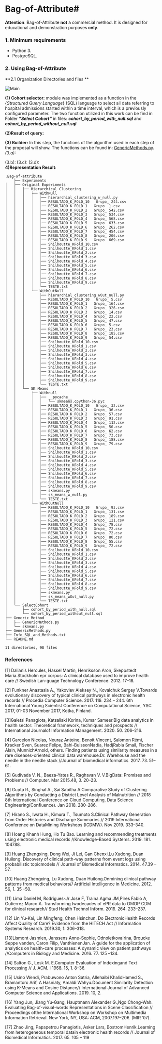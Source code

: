 # Bag-of-Attribute#

**Attention**: Bag-of-Attribute **not** a commercial method. It is designed for educational and demonstration purposes **only**.


### 1. Minimum requirements ###

* Python 3.
* PostgreSQL.


### 2. Using Bag-of-Attribute ###

**2.1 Organization Directories and files **

 ![Main](./workflow_BoA.png)

**(1) Cohort selector:** module was implemented as a function in the {*Structured Query Language*} (SQL) language to select all data referring to hospital admissions started within a time interval, which is a previously configured parameter. The two function utilized in this work can be find in Folder ***"Select Cohort"*** in files: ***cohort_by_period_with_null.sql*** and ***cohort_by_period_without_null.sql***


**(2)Result of query:**


**(3) Builder:** In this step, the functions of the algorithm used in each step of the proposal will show. The functions can be found in: [GenericMethods.py](https://github.com/JuniorClementino/Bag-of--attribute/blob/master/GenericMethods.py).
  *(3.a):*

  (3.b):
  (3.c):
  (3.d):  
**4)Representation Result:**



```
.Bag-of-attribute
    ├── Experiments
│   ├── Original Experiments
│   │   ├── Hierarchical Clustering
│   │   │   ├── WithNull
│   │   │   │   ├── hierarchial_clustering_w_null.py
│   │   │   │   ├── RESULTADO_K_FOLD_10   Grupo_ 244.csv
│   │   │   │   ├── RESULTADO_K_FOLD_1   Grupo_ 1.csv
│   │   │   │   ├── RESULTADO_K_FOLD_2   Grupo_ 542.csv
│   │   │   │   ├── RESULTADO_K_FOLD_3   Grupo_ 534.csv
│   │   │   │   ├── RESULTADO_K_FOLD_4   Grupo_ 568.csv
│   │   │   │   ├── RESULTADO_K_FOLD_5   Grupo_ 633.csv
│   │   │   │   ├── RESULTADO_K_FOLD_6   Grupo_ 262.csv
│   │   │   │   ├── RESULTADO_K_FOLD_7   Grupo_ 454.csv
│   │   │   │   ├── RESULTADO_K_FOLD_8   Grupo_ 206.csv
│   │   │   │   ├── RESULTADO_K_FOLD_9   Grupo_ 669.csv
│   │   │   │   ├── Shilhoutte_KFold_10.csv
│   │   │   │   ├── Shilhoutte_KFold_1.csv
│   │   │   │   ├── Shilhoutte_KFold_2.csv
│   │   │   │   ├── Shilhoutte_KFold_3.csv
│   │   │   │   ├── Shilhoutte_KFold_4.csv
│   │   │   │   ├── Shilhoutte_KFold_5.csv
│   │   │   │   ├── Shilhoutte_KFold_6.csv
│   │   │   │   ├── Shilhoutte_KFold_7.csv
│   │   │   │   ├── Shilhoutte_KFold_8.csv
│   │   │   │   ├── Shilhoutte_KFold_9.csv
│   │   │   │   └── TESTE.txt
│   │   │   └── WithOutNull
│   │   │       ├── hierarchial_clustering_wOut_null.py
│   │   │       ├── RESULTADO_K_FOLD_10   Grupo_ 5.csv
│   │   │       ├── RESULTADO_K_FOLD_1   Grupo_ 164.csv
│   │   │       ├── RESULTADO_K_FOLD_2   Grupo_ 326.csv
│   │   │       ├── RESULTADO_K_FOLD_3   Grupo_ 14.csv
│   │   │       ├── RESULTADO_K_FOLD_4   Grupo_ 22.csv
│   │   │       ├── RESULTADO_K_FOLD_5   Grupo_ 47.csv
│   │   │       ├── RESULTADO_K_FOLD_6   Grupo_ 5.csv
│   │   │       ├── RESULTADO_K_FOLD_7   Grupo_ 23.csv
│   │   │       ├── RESULTADO_K_FOLD_8   Grupo_ 185.csv
│   │   │       ├── RESULTADO_K_FOLD_9   Grupo_ 54.csv
│   │   │       ├── Shilhoutte_KFold_10.csv
│   │   │       ├── Shilhoutte_KFold_1.csv
│   │   │       ├── Shilhoutte_KFold_2.csv
│   │   │       ├── Shilhoutte_KFold_3.csv
│   │   │       ├── Shilhoutte_KFold_4.csv
│   │   │       ├── Shilhoutte_KFold_5.csv
│   │   │       ├── Shilhoutte_KFold_6.csv
│   │   │       ├── Shilhoutte_KFold_7.csv
│   │   │       ├── Shilhoutte_KFold_8.csv
│   │   │       ├── Shilhoutte_KFold_9.csv
│   │   │       └── TESTE.txt
│   │   └── SK Means
│   │       ├── Withnull
│   │       │   ├── __pycache__
│   │       │   │   └── skmeans.cpython-36.pyc
│   │       │   ├── RESULTADO_K_FOLD_10   Grupo_ 32.csv
│   │       │   ├── RESULTADO_K_FOLD_1   Grupo_ 36.csv
│   │       │   ├── RESULTADO_K_FOLD_2   Grupo_ 57.csv
│   │       │   ├── RESULTADO_K_FOLD_3   Grupo_ 91.csv
│   │       │   ├── RESULTADO_K_FOLD_4   Grupo_ 112.csv
│   │       │   ├── RESULTADO_K_FOLD_5   Grupo_ 50.csv
│   │       │   ├── RESULTADO_K_FOLD_6   Grupo_ 62.csv
│   │       │   ├── RESULTADO_K_FOLD_7   Grupo_ 73.csv
│   │       │   ├── RESULTADO_K_FOLD_8   Grupo_ 188.csv
│   │       │   ├── RESULTADO_K_FOLD_9   Grupo_ 79.csv
│   │       │   ├── Shilhoutte_KFold_10.csv
│   │       │   ├── Shilhoutte_KFold_1.csv
│   │       │   ├── Shilhoutte_KFold_2.csv
│   │       │   ├── Shilhoutte_KFold_3.csv
│   │       │   ├── Shilhoutte_KFold_4.csv
│   │       │   ├── Shilhoutte_KFold_5.csv
│   │       │   ├── Shilhoutte_KFold_6.csv
│   │       │   ├── Shilhoutte_KFold_7.csv
│   │       │   ├── Shilhoutte_KFold_8.csv
│   │       │   ├── Shilhoutte_KFold_9.csv
│   │       │   ├── skmeans.py
│   │       │   ├── sk_means_w_null.py
│   │       │   └── TESTE.txt
│   │       └── WithOutNull
│   │           ├── RESULTADO_K_FOLD_10   Grupo_ 93.csv
│   │           ├── RESULTADO_K_FOLD_1   Grupo_ 131.csv
│   │           ├── RESULTADO_K_FOLD_2   Grupo_ 189.csv
│   │           ├── RESULTADO_K_FOLD_3   Grupo_ 121.csv
│   │           ├── RESULTADO_K_FOLD_4   Grupo_ 78.csv
│   │           ├── RESULTADO_K_FOLD_5   Grupo_ 72.csv
│   │           ├── RESULTADO_K_FOLD_6   Grupo_ 72.csv
│   │           ├── RESULTADO_K_FOLD_7   Grupo_ 80.csv
│   │           ├── RESULTADO_K_FOLD_8   Grupo_ 55.csv
│   │           ├── RESULTADO_K_FOLD_9   Grupo_ 72.csv
│   │           ├── Shilhoutte_KFold_10.csv
│   │           ├── Shilhoutte_KFold_1.csv
│   │           ├── Shilhoutte_KFold_2.csv
│   │           ├── Shilhoutte_KFold_3.csv
│   │           ├── Shilhoutte_KFold_4.csv
│   │           ├── Shilhoutte_KFold_5.csv
│   │           ├── Shilhoutte_KFold_6.csv
│   │           ├── Shilhoutte_KFold_7.csv
│   │           ├── Shilhoutte_KFold_8.csv
│   │           ├── Shilhoutte_KFold_9.csv
│   │           ├── skmeans.py
│   │           ├── sk_means_wOut_null.py
│   │           └── TESTE.txt
│   └── SelectCohort
│       ├── cohort_by_period_with_null.sql
│       └── cohort_by_period_without_null.sql
├── Generic Method
│   ├── GenericMethods.py
│   └── skmeans.py
├── GenericMethods.py
├── Info_SQL_and_Methods.txt
└── README.md

11 directories, 98 files

```

### References ####

[1] Dalianis Hercules, Hassel Martin, Henriksson Aron, Skeppstedt Maria.Stockholm  epr  corpus:  A  clinical database  used  to  improve  health  care   //  Swedish  Lan-guage Technology Conference. 2012. 17–18.

[2] Funkner Anastasia A., Yakovlev Aleksey N., Kovalchuk Sergey V.Towards  evolutionary  discovery  of  typical clinical pathways in electronic health records  // Procedia Computer  Science.  2017.  119.  234  –  244.   6th  International Young Scientist Conference on Computational Science, YSC 2017, 01-03 November 2017, Kotka, Finland.

[3]Galetsi Panagiota, Katsaliaki Korina, Kumar Sameer.Big  data  analytics  in  health  sector:  Theoretical  framework,  techniques  and  prospects  //  International  Journalof Information Management. 2020. 50. 206–216.

[4] Garcelon Nicolas, Neuraz Antoine, Benoit Vincent, Salomon Rémi, Kracker Sven, Suarez Felipe, Bahi-BuissonNadia,  HadjRabia  Smail,  Fischer  Alain,  MunnichArnold, others.   Finding  patients  using  similarity  measures in a rare diseases-oriented clinical data warehouse:Dr.  Warehouse  and  the  needle  in  the  needle  stack    //Journal of biomedical informatics. 2017. 73. 51–61.

[5] Gudivada V. N., Baeza-Yates R., Raghavan V. V.BigData:  Promises  and  Problems   //  Computer.  Mar  2015.48, 3. 20–23.

[6] Gupta R., Singhal A., Sai Sabitha A.Comparative Study of Clustering Algorithms by Conducting a District Level Analysis of Malnutrition  // 2018 8th International Conference on Cloud Computing, Data Science Engineering(Confluence). Jan 2018. 280–286.

[7] Hirano S., Iwata H., Kimura T., Tsumoto S.Clinical Pathway Generation from Order Histories and Discharge Summaries    //  2019  International  Conference  on  DataMining Workshops (ICDMW). Nov 2019. 333–340.

[8] Hoang Khanh Hung, Ho Tu Bao.  Learning  and  recommending  treatments  using  electronic  medical  records  //Knowledge-Based Systems. 2019. 181. 104788.


[9] Huang Zhengxing, Dong Wei, Ji Lei, Gan Chenxi,Lu Xudong, Duan Huilong.  Discovery  of  clinical  path-way  patterns  from  event  logs  using  probabilistic  topicmodels  //  Journal  of  Biomedical  Informatics.  2014.  47.39 – 57.


[10] Huang Zhengxing, Lu Xudong, Duan Huilong.Onmining clinical pathway patterns from medical behaviors//  Artificial  Intelligence  in  Medicine.  2012.  56,  1.  35  –50.


[11] Lima Daniel M, Rodrigues-Jr Jose F, Traina Agma JM,Pires Fabio A, Gutierrez Marco A.   Transforming  twodecades of ePR data to OMOP CDM for clinical research// Stud Health Technol Inform. 2019. 264. 233–237.


[12] Lin Yu-Kai, Lin Mingfeng, Chen Hsinchun. Do ElectronicHealth  Records  Affect  Quality  of  Care?  Evidence  from the HITECH Act // Information Systems Research. 2019.30, 1. 306–318.


[13]Lismont Jasmien, Janssens Anne-Sophie, OdnoletkovaIrina, Broucke Seppe vanden, Caron Filip, VanthienenJan.  A guide for the application of analytics on health-care processes: A dynamic view on patient pathways  //Computers  in  Biology  and  Medicine.  2016.  77.  125  –134.

[14] Salton G., Lesk M. E.Computer Evaluation of Indexingand Text Processing  // J. ACM. I 1968. 15, 1. 8–36.

[15] Usino Wendi, Prabuwono Anton Satria, Allehaibi KhalidHamed S., Bramantoro Arif, A Hasniaty, Amaldi Wahyu.Document Similarity Detection using K-Means and Cosine  Distance//  International  Journal  of  Advanced Computer Science and Applications. 2019. 10, 2.

[16] Yang Jun, Jiang Yu-Gang, Hauptmann Alexander G.,Ngo Chong-Wah.   Evaluating  Bag-of-visual-words  Representations  in  Scene  Classification    //  Proceedings  ofthe International Workshop on Workshop on Multimedia Information Retrieval. New York, NY, USA: ACM, 2007.197–206.  (MIR ’07).

[17] Zhao Jing, Papapetrou Panagiotis, Asker Lars, BostromHenrik.Learning  from  heterogeneous  temporal  datain  electronic  health  records    //  Journal  of  Biomedical Informatics. 2017. 65. 105 – 119